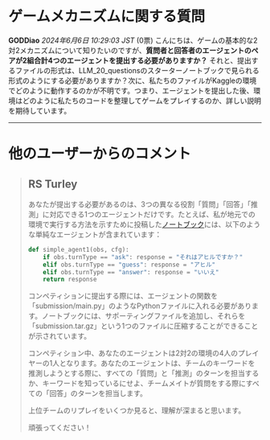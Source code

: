 # ゲームメカニズムに関する質問
**GODDiao** *2024年6月6日 10:29:03 JST* (0票)
こんにちは、ゲームの基本的な2対2メカニズムについて知りたいのですが、**質問者と回答者のエージェントのペアが2組合計4つのエージェントを提出する必要がありますか？**
それと、提出するファイルの形式は、LLM_20_questionsのスターターノートブックで見られる形式のようにする必要がありますか？次に、私たちのファイルがKaggleの環境でどのように動作するのかが不明です。つまり、エージェントを提出した後、環境はどのように私たちのコードを整理してゲームをプレイするのか、詳しい説明を期待しています。 

---
# 他のユーザーからのコメント
> ## RS Turley
>
> あなたが提出する必要があるのは、3つの異なる役割「質問」「回答」「推測」に対応できる1つのエージェントだけです。たとえば、私が地元での環境で実行する方法を示すために投稿した[ノートブック](https://www.kaggle.com/code/rturley/run-debug-llm-20-questions-in-a-notebook)には、以下のような単純なエージェントが含まれています：
> 
> ```python
> def simple_agent1(obs, cfg):
>     if obs.turnType == "ask": response = "それはアヒルですか？"
>     elif obs.turnType == "guess": response = "アヒル"
>     elif obs.turnType == "answer": response = "いいえ"
>     return response
> ```
> 
> コンペティションに提出する際には、エージェントの関数を「submission/main.py」のようなPythonファイルに入れる必要があります。ノートブックには、サポーティングファイルを追加し、それらを「submission.tar.gz」という1つのファイルに圧縮することができることが示されています。
> 
> コンペティション中、あなたのエージェントは2対2の環境の4人のプレイヤーの1人となります。あなたのエージェントは、チームのキーワードを推測しようとする際に、すべての「質問」と「推測」のターンを担当するか、キーワードを知っているにせよ、チームメイトが質問をする際にすべての「回答」のターンを担当します。
> 
> 上位チームのリプレイをいくつか見ると、理解が深まると思います。
> 
> 頑張ってください！

